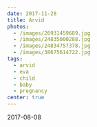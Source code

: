 ```yaml
---
date: 2017-11-28
title: Arvid
photos:
  - /images/26931459689.jpg
  - /images/24835000288.jpg
  - /images/24834757378.jpg
  - /images/38675614722.jpg
tags:
  - arvid
  - eva
  - child
  - baby
  - pregnancy
center: true
---
```


2017-08-08
